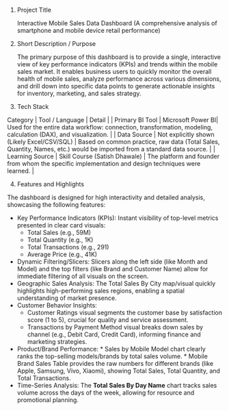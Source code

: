 1) Project Title

    Interactive Mobile Sales Data Dashboard (A comprehensive analysis of smartphone and mobile device retail performance)

 2) Short Description / Purpose
 
    The primary purpose of this dashboard is to provide a single, interactive view of key performance indicators (KPIs) and trends within the mobile sales market.      It enables business users to quickly monitor the overall health of mobile sales, analyze performance across various dimensions, and drill down into specific        data points to generate actionable insights for inventory, marketing, and sales strategy.

 3) Tech Stack

 Category | Tool / Language | Detail |
| Primary BI Tool | Microsoft Power BI| Used for the entire data workflow: connection, transformation, modeling, calculation (DAX), and visualization. |
| Data Source | Not explicitly shown (Likely Excel/CSV/SQL) | Based on common practice, raw data (Total Sales, Quantity, Names, etc.) would be imported from a standard data source. |
| Learning Source | Skill Course (Satish Dhawale) | The platform and founder from whom the specific implementation and design techniques were learned. |

 4) Features and Highlights

The dashboard is designed for high interactivity and detailed analysis, showcasing the following features:

  * Key Performance Indicators (KPIs): Instant visibility of top-level metrics presented in clear card visuals:
    * Total Sales (e.g., 59M)
    * Total Quantity (e.g., 1K)
    * Total Transactions (e.g., 291)
    * Average Price (e.g., 41K)
  * Dynamic Filtering/Slicers: Slicers along the left side (like Month and Model) and the top filters (like Brand and Customer Name) allow for immediate filtering      of all visuals on the screen.
  * Geographic Sales Analysis: The Total Sales By City map/visual quickly highlights high-performing sales regions, enabling a spatial understanding of market           presence.
  * Customer Behavior Insights:
    * Customer Ratings visual segments the customer base by satisfaction score (1 to 5), crucial for quality and service assessment.
    * Transactions by Payment Method visual breaks down sales by channel (e.g., Debit Card, Credit Card), informing finance and marketing strategies.
  *  Product/Brand Performance:
    * Sales by Mobile Model chart clearly ranks the top-selling models/brands by total sales volume.
    * Mobile Brand Sales Table provides the raw numbers for different brands (like Apple, Samsung, Vivo, Xiaomi), showing Total Sales, Total Quantity, and Total          Transactions.
  * Time-Series Analysis: The **Total Sales By Day Name** chart tracks sales volume across the days of the week, allowing for resource and promotional planning.
